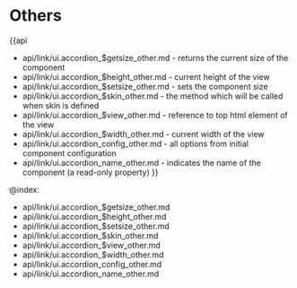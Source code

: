 Others
=======

{{api
- api/link/ui.accordion_$getsize_other.md - returns the current size of the component
- api/link/ui.accordion_$height_other.md - current height of the view
- api/link/ui.accordion_$setsize_other.md - sets the component size
- api/link/ui.accordion_$skin_other.md - the method which will be called when skin is defined
- api/link/ui.accordion_$view_other.md - reference to top html element of the view
- api/link/ui.accordion_$width_other.md - current width of the view
- api/link/ui.accordion_config_other.md - all options from initial component configuration
- api/link/ui.accordion_name_other.md - indicates the name of the component (a read-only property)
}}

@index:
- api/link/ui.accordion_$getsize_other.md
- api/link/ui.accordion_$height_other.md
- api/link/ui.accordion_$setsize_other.md
- api/link/ui.accordion_$skin_other.md
- api/link/ui.accordion_$view_other.md
- api/link/ui.accordion_$width_other.md
- api/link/ui.accordion_config_other.md
- api/link/ui.accordion_name_other.md


